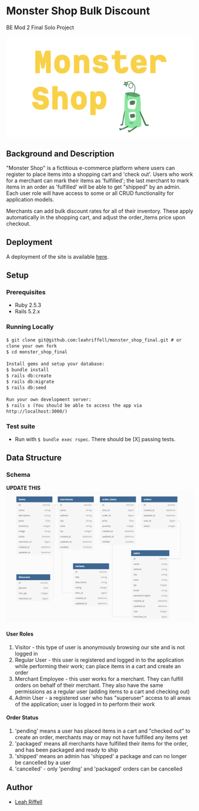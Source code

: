 # Monster Shop Bulk Discount
BE Mod 2 Final Solo Project

![Logo](app/assets/images/logo.png)

## Background and Description

"Monster Shop" is a fictitious e-commerce platform where users can register to place items into a shopping cart and 'check out'. Users who work for a merchant can mark their items as 'fulfilled'; the last merchant to mark items in an order as 'fulfilled' will be able to get "shipped" by an admin. Each user role will have access to some or all CRUD functionality for application models.

Merchants can add bulk discount rates for all of their inventory. These apply automatically in the shopping cart, and adjust the order_items price upon checkout.

## Deployment

A deployment of the site is available [here](https://monster-shop-final-lriff.herokuapp.com/).

## Setup

### Prerequisites
- Ruby 2.5.3
- Rails 5.2.x

### Running Locally
```You should be able to access the app via [localhost:3000](http://localhost:3000/)
$ git clone git@github.com:leahriffell/monster_shop_final.git # or clone your own fork
$ cd monster_shop_final

Install gems and setup your database:
$ bundle install
$ rails db:create
$ rails db:migrate
$ rails db:seed

Run your own development server:
$ rails s (You should be able to access the app via http://localhost:3000/)
```

### Test suite
- Run with `$ bundle exec rspec`. There should be [X] passing tests.

## Data Structure

### Schema
**UPDATE THIS**
![database-schema](app/assets/images/schema.png)

#### User Roles

1. Visitor - this type of user is anonymously browsing our site and is not logged in
2. Regular User - this user is registered and logged in to the application while performing their work; can place items in a cart and create an order
3. Merchant Employee - this user works for a merchant. They can fulfill orders on behalf of their merchant. They also have the same permissions as a regular user (adding items to a cart and checking out)
4. Admin User -  a registered user who has "superuser" access to all areas of the application; user is logged in to perform their work

#### Order Status

1. 'pending' means a user has placed items in a cart and "checked out" to create an order, merchants may or may not have fulfilled any items yet
2. 'packaged' means all merchants have fulfilled their items for the order, and has been packaged and ready to ship
3. 'shipped' means an admin has 'shipped' a package and can no longer be cancelled by a user
4. 'cancelled' - only 'pending' and 'packaged' orders can be cancelled

## Author
- [Leah Riffell](https://github.com/leahriffell)